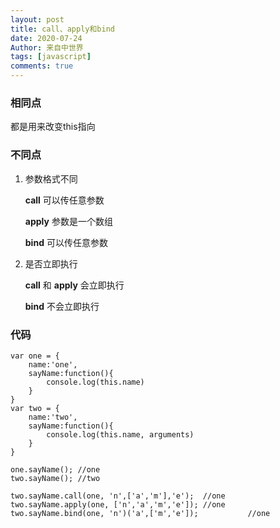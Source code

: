 ```yaml
---
layout: post
title: call、apply和bind
date: 2020-07-24
Author: 来自中世界
tags: [javascript]
comments: true
---
```


### 相同点

都是用来改变this指向

### 不同点

1. 参数格式不同

	**call** 可以传任意参数

	**apply** 参数是一个数组

	**bind** 可以传任意参数

2. 是否立即执行

	**call** 和 **apply** 会立即执行
	
	**bind** 不会立即执行

### 代码

	var one = {
		name:'one',
		sayName:function(){
			console.log(this.name)
		}
	}
	var two = {
		name:'two',
		sayName:function(){
			console.log(this.name, arguments)
		}
	}

	one.sayName(); //one
	two.sayName(); //two

	two.sayName.call(one, 'n',['a','m'],'e');  //one
	two.sayName.apply(one, ['n','a','m','e']); //one
	two.sayName.bind(one, 'n')('a',['m','e']);           //one



